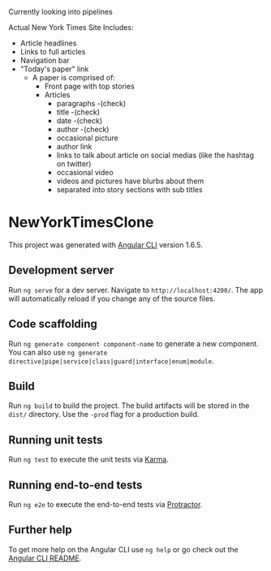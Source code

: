 Currently looking into pipelines

Actual New York Times Site Includes:
* Article headlines
* Links to full articles
* Navigation bar
* "Today's paper" link
  * A paper is comprised of:
    * Front page with top stories
    * Articles
      * paragraphs -(check)
      * title -(check)
      * date -(check)
      * author -(check)
      * occasional picture
      * author link
      * links to talk about article on social medias (like the hashtag on twitter)
      * occasional video
      * videos and pictures have blurbs about them
      * separated into story sections with sub titles



# NewYorkTimesClone

This project was generated with [Angular CLI](https://github.com/angular/angular-cli) version 1.6.5.

## Development server

Run `ng serve` for a dev server. Navigate to `http://localhost:4200/`. The app will automatically reload if you change any of the source files.

## Code scaffolding

Run `ng generate component component-name` to generate a new component. You can also use `ng generate directive|pipe|service|class|guard|interface|enum|module`.

## Build

Run `ng build` to build the project. The build artifacts will be stored in the `dist/` directory. Use the `-prod` flag for a production build.

## Running unit tests

Run `ng test` to execute the unit tests via [Karma](https://karma-runner.github.io).

## Running end-to-end tests

Run `ng e2e` to execute the end-to-end tests via [Protractor](http://www.protractortest.org/).

## Further help

To get more help on the Angular CLI use `ng help` or go check out the [Angular CLI README](https://github.com/angular/angular-cli/blob/master/README.md).
